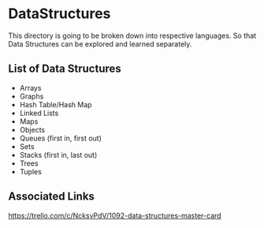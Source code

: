 # DataStructures

This directory is going to be broken down into respective languages.
So that Data Structures can be explored and learned separately.

## List of Data Structures
* Arrays
* Graphs
* Hash Table/Hash Map
* Linked Lists
* Maps
* Objects
* Queues (first in, first out)
* Sets
* Stacks (first in, last out)
* Trees
* Tuples

## Associated Links

https://trello.com/c/NcksvPdV/1092-data-structures-master-card
